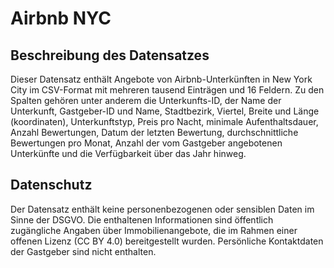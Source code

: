 # Airbnb NYC

## Beschreibung des Datensatzes

Dieser Datensatz enthält Angebote von Airbnb-Unterkünften in New York City im CSV-Format mit mehreren tausend Einträgen und 16 Feldern. Zu den Spalten gehören unter anderem die Unterkunfts-ID, der Name der Unterkunft, Gastgeber-ID und Name, Stadtbezirk, Viertel, Breite und Länge (koordinaten), Unterkunftstyp, Preis pro Nacht, minimale Aufenthaltsdauer, Anzahl Bewertungen, Datum der letzten Bewertung, durchschnittliche Bewertungen pro Monat, Anzahl der vom Gastgeber angebotenen Unterkünfte und die Verfügbarkeit über das Jahr hinweg.

## Datenschutz

Der Datensatz enthält keine personenbezogenen oder sensiblen Daten im Sinne der DSGVO. Die enthaltenen Informationen sind öffentlich zugängliche Angaben über Immobilienangebote, die im Rahmen einer offenen Lizenz (CC BY 4.0) bereitgestellt wurden. Persönliche Kontaktdaten der Gastgeber sind nicht enthalten.
